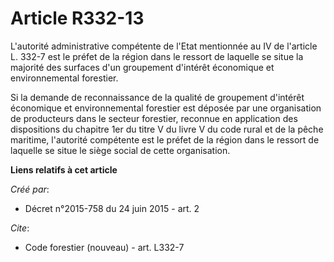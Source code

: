 # Article R332-13

L'autorité administrative compétente de l'Etat mentionnée au IV de l'article L. 332-7 est le préfet de la région dans le
ressort de laquelle se situe la majorité des surfaces d'un groupement d'intérêt économique et environnemental forestier.

Si la demande de reconnaissance de la qualité de groupement d'intérêt économique et environnemental forestier est déposée par
une organisation de producteurs dans le secteur forestier, reconnue en application des dispositions du chapitre 1er du titre
V du livre V du code rural et de la pêche maritime, l'autorité compétente est le préfet de la région dans le ressort de
laquelle se situe le siège social de cette organisation.

**Liens relatifs à cet article**

_Créé par_:

  - Décret n°2015-758 du 24 juin 2015 - art. 2

_Cite_:

  - Code forestier (nouveau) - art. L332-7
